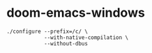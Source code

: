 # doom-emacs-windows
```shell
./configure --prefix=/c/ \
            --with-native-compilation \
            --without-dbus
```
